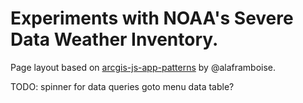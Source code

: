 # Experiments with NOAA's Severe Data Weather Inventory.

Page layout based on [arcgis-js-app-patterns](https://github.com/alaframboise/arcgis-js-app-patterns) by @alaframboise.

TODO:
    spinner for data queries
    goto menu
    data table?
